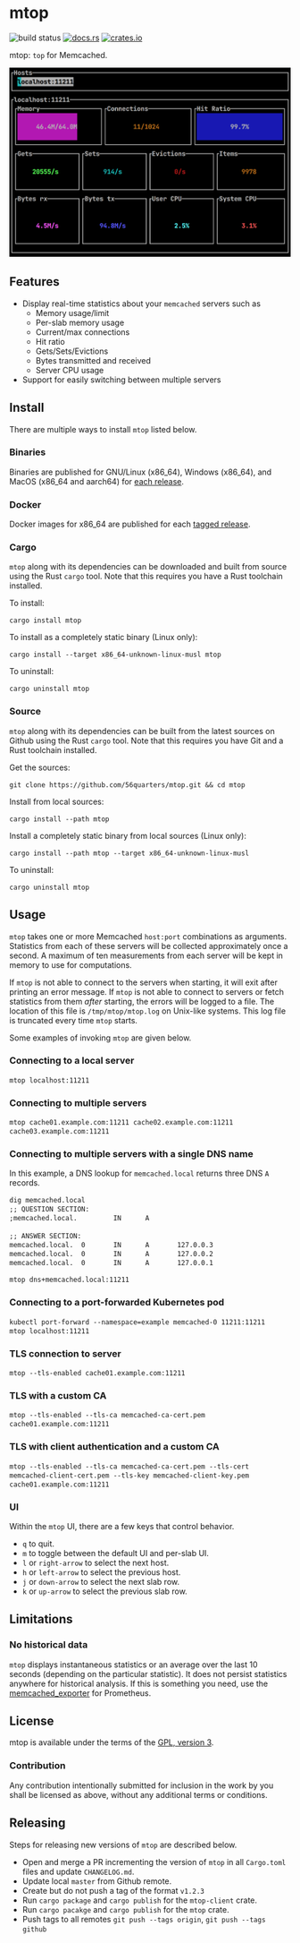 # mtop

![build status](https://github.com/56quarters/mtop/actions/workflows/rust.yml/badge.svg)
[![docs.rs](https://docs.rs/mtop/badge.svg)](https://docs.rs/mtop/)
[![crates.io](https://img.shields.io/crates/v/mtop.svg)](https://crates.io/crates/mtop/)

mtop: `top` for Memcached.

![mtop](mtop.png)

## Features

* Display real-time statistics about your `memcached` servers such as
  * Memory usage/limit
  * Per-slab memory usage
  * Current/max connections
  * Hit ratio
  * Gets/Sets/Evictions
  * Bytes transmitted and received
  * Server CPU usage
* Support for easily switching between multiple servers

## Install

There are multiple ways to install `mtop` listed below.

### Binaries

Binaries are published for GNU/Linux (x86_64), Windows (x86_64), and MacOS (x86_64 and aarch64)
for [each release](https://github.com/56quarters/mtop/releases).

### Docker

Docker images for x86_64 are published for each [tagged release](https://hub.docker.com/r/56quarters/mtop).

### Cargo

`mtop` along with its dependencies can be downloaded and built from source using the
Rust `cargo` tool. Note that this requires you have a Rust toolchain installed.

To install:

```
cargo install mtop
```

To install as a completely static binary (Linux only):

```
cargo install --target x86_64-unknown-linux-musl mtop 
```

To uninstall:

```
cargo uninstall mtop
```

### Source

`mtop` along with its dependencies can be built from the latest sources on Github using
the Rust `cargo` tool. Note that this requires you have Git and a Rust toolchain installed.

Get the sources:

```
git clone https://github.com/56quarters/mtop.git && cd mtop
```

Install from local sources:

```
cargo install --path mtop
```

Install a completely static binary from local sources (Linux only):

```
cargo install --path mtop --target x86_64-unknown-linux-musl
```

To uninstall:

```
cargo uninstall mtop
```

## Usage

`mtop` takes one or more Memcached `host:port` combinations as arguments. Statistics from
each of these  servers will be collected approximately once a second. A maximum of ten
measurements from each server will be kept in memory to use for computations.

If `mtop` is not able to connect to the servers when starting, it will exit after printing
an error message. If `mtop` is not able to connect to servers or fetch statistics from
them _after_ starting, the errors will be logged to a file. The location of this file is
`/tmp/mtop/mtop.log` on Unix-like systems. This log file is truncated every time `mtop`
starts.

Some examples of invoking `mtop` are given below.

### Connecting to a local server
```
mtop localhost:11211
```

### Connecting to multiple servers

```
mtop cache01.example.com:11211 cache02.example.com:11211 cache03.example.com:11211
```

### Connecting to multiple servers with a single DNS name

In this example, a DNS lookup for `memcached.local` returns three DNS `A` records.

```
dig memcached.local
;; QUESTION SECTION:
;memcached.local.         IN      A

;; ANSWER SECTION:
memcached.local.  0       IN      A       127.0.0.3
memcached.local.  0       IN      A       127.0.0.2
memcached.local.  0       IN      A       127.0.0.1
```

```
mtop dns+memcached.local:11211
```

### Connecting to a port-forwarded Kubernetes pod

```
kubectl port-forward --namespace=example memcached-0 11211:11211
mtop localhost:11211
```

### TLS connection to server

```
mtop --tls-enabled cache01.example.com:11211
```

### TLS with a custom CA

```
mtop --tls-enabled --tls-ca memcached-ca-cert.pem cache01.example.com:11211
```

### TLS with client authentication and a custom CA

```
mtop --tls-enabled --tls-ca memcached-ca-cert.pem --tls-cert memcached-client-cert.pem --tls-key memcached-client-key.pem cache01.example.com:11211
```

### UI

Within the `mtop` UI, there are a few keys that control behavior.

* `q` to quit.
* `m` to toggle between the default UI and per-slab UI.
* `l` or `right-arrow` to select the next host.
* `h` or `left-arrow` to select the previous host.
* `j` or `down-arrow` to select the next slab row.
* `k` or `up-arrow` to select the previous slab row.

## Limitations

### No historical data

`mtop` displays instantaneous statistics or an average over the last 10 seconds (depending on
the particular statistic). It does not persist statistics anywhere for historical analysis. If
this is something you need, use the [memcached_exporter](https://github.com/prometheus/memcached_exporter)
for Prometheus.

## License

mtop is available under the terms of the [GPL, version 3](LICENSE).

### Contribution

Any contribution intentionally submitted  for inclusion in the work by you
shall be licensed as above, without any additional terms or conditions.

## Releasing

Steps for releasing new versions of `mtop` are described below.

* Open and merge a PR incrementing the version of `mtop` in all `Cargo.toml` files and update `CHANGELOG.md`.
* Update local `master` from Github remote.
* Create but do not push a tag of the format `v1.2.3`
* Run `cargo package` and `cargo publish` for the `mtop-client` crate.
* Run `cargo pacakge` and `cargo publish` for the `mtop` crate.
* Push tags to all remotes `git push --tags origin`, `git push --tags github`
